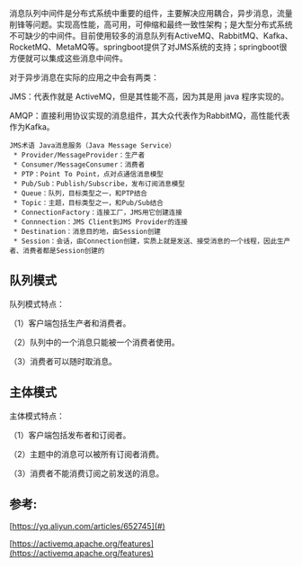消息队列中间件是分布式系统中重要的组件，主要解决应用耦合，异步消息，流量削锋等问题。实现高性能，高可用，可伸缩和最终一致性架构；是大型分布式系统不可缺少的中间件。目前使用较多的消息队列有ActiveMQ、RabbitMQ、Kafka、RocketMQ、MetaMQ等。springboot提供了对JMS系统的支持；springboot很方便就可以集成这些消息中间件。

对于异步消息在实际的应用之中会有两类：

JMS：代表作就是 ActiveMQ，但是其性能不高，因为其是用 java 程序实现的。

AMQP：直接利用协议实现的消息组件，其大众代表作为RabbitMQ，高性能代表作为Kafka。

```
JMS术语 Java消息服务（Java Message Service）
 * Provider/MessageProvider：生产者
 * Consumer/MessageConsumer：消费者
 * PTP：Point To Point，点对点通信消息模型
 * Pub/Sub：Publish/Subscribe，发布订阅消息模型
 * Queue：队列，目标类型之一，和PTP结合
 * Topic：主题，目标类型之一，和Pub/Sub结合
 * ConnectionFactory：连接工厂，JMS用它创建连接
 * Connnection：JMS Client到JMS Provider的连接
 * Destination：消息目的地，由Session创建
 * Session：会话，由Connection创建，实质上就是发送、接受消息的一个线程，因此生产者、消费者都是Session创建的
```

## 队列模式

队列模式特点：

（1）客户端包括生产者和消费者。

（2）队列中的一个消息只能被一个消费者使用。

（3）消费者可以随时取消息。

## 主体模式

主体模式特点：

（1）客户端包括发布者和订阅者。

（2）主题中的消息可以被所有订阅者消费。

（3）消费者不能消费订阅之前发送的消息。

## 参考:

[https://yq.aliyun.com/articles/652745](#)

[https://activemq.apache.org/features](https://activemq.apache.org/features)

